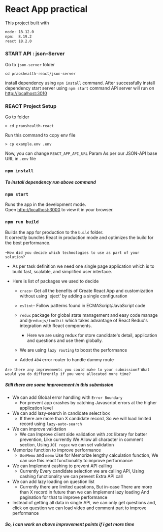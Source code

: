 # React App practical

This project built with

```sh
node: 18.12.0
npm:  8.19.2
react 18.2.0
```

### START API : json-Server
 Go to `json-server` folder 
 ```
 cd praoshealth-react/json-server
 ```
 install dependency using `npm install` command.
 After successfully install dependency start server using `npm start` command
APi server will run on [http://localhost:3010](http://localhost:3010)

### REACT Project Setup
Go to folder
```
> cd praoshealth-react
```
Run this command to copy env file
```
> cp example.env .env
```
Now, you can change  `REACT_APP_API_URL` Param As per our JSON-API base URL in `.env` file

### `npm install`
##### To install dependency run above command 

### `npm start`

Runs the app in the development mode.\
Open [http://localhost:3000](http://localhost:3000) to view it in your browser.

### `npm run build`

Builds the app for production to the `build` folder.\
It correctly bundles React in production mode and optimizes the build for the best performance.

-`How did you decide which technologies to use as part of your solution?`
- As per task definition we need one single page application which is to build fast, scalable, and simplified user interface.

- Here is list of packages we used to decide

    - `craco`- Get all the benefits of Create React App and customization without using 'eject' by adding a single configuration

    - `eslint`- Follow patterns found in ECMAScript/JavaScript code

    - `redux` package for global state management and easy code manage and `@reduxjs/toolkit`  which takes advantage of React Redux's integration with React components.
        - Here we are using redux for store candidate's detail, application and questions and use them globally.
    
    - We are using `lazy routing` to boost the performance 
    - Added `404` error router to handle dummy route
    


`Are there any improvements you could make to your submission?`
`What would you do differently if you were allocated more time?`
##### Still there are some improvement in this submission
- We can add Global error handling with `Error Boundary`
    - For prevent app crashes by catching Javascript errors at the higher application level
- We can add lazy-search in candidate select box
    - If there are more than X candidate record, So we will load limited record using `lazy-auto-search`
- We can improve validation
    - We can Improve client side validation with `JOI` library for batter prevention, Like currently We Allow all character in comment section, Using `JOI regex` we can set validation
- Memorize function to improve performance
    - `UseMemo` and `memo` Use for Memorize lengthy calculation function, We can use this react functionality to improve performance
- We can Implement cashing to prevent API calling
    - Currently Every candidate selection we are calling API, Using cashing functionality we can prevent Extra API call 
- We can add lazy loading on question list
    - Currently there are limited questions, But in-case There are more than X record in future than we can Implement lazy loading And pagination for that to improve performance
- Instead of getting all data in single API, we can only get questions and, click on question we can load video and comment part to improve performance

##### So, i can work on above improvement points if i get more time